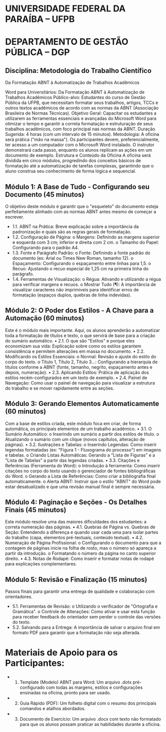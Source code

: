 # UNIVERSIDADE FEDERAL DA PARAÍBA – UFPB
# DEPARTAMENTO DE GESTÃO PÚBLICA – DGP
## Disciplina: Metodologia do Trabalho Científico

Da Formatação ABNT à Automatização de Trabalhos Acadêmicos

Word para Universitários: Da Formatação ABNT à Automatização de Trabalhos Acadêmicos
Público-alvo: Estudantes do curso de Gestão Pública da UFPB, que necessitam formatar seus trabalhos, artigos, TCCs e outros textos acadêmicos de acordo com as normas da ABNT (Associação Brasileira de Normas Técnicas).
Objetivo Geral: Capacitar os estudantes a utilizarem as ferramentas essenciais e avançadas do Microsoft Word para otimizar o tempo e garantir a correta formatação e estruturação de seus trabalhos acadêmicos, com foco principal nas normas da ABNT.
Duração Sugerida: 4 horas (com um intervalo de 15 minutos).
Metodologia: A oficina será prática ("mão na massa"). Os participantes devem, preferencialmente, ter acesso a um computador com o Microsoft Word instalado. 
O instrutor demonstrará cada passo, enquanto os alunos replicam as ações em um documento de exemplo.
Estrutura e Conteúdo da Oficina
A oficina será dividida em cinco módulos, progredindo dos conceitos básicos de formatação até a automatização de tarefas complexas, garantindo que o aluno construa seu conhecimento de forma lógica e sequencial.

## Módulo 1: A Base de Tudo - Configurando seu Documento (45 minutos)
O objetivo deste módulo é garantir que o "esqueleto" do documento esteja perfeitamente alinhado com as normas ABNT antes mesmo de começar a escrever.
- 1.1. ABNT na Prática: Breve explicação sobre a importância da padronização e quais são as regras gerais de formatação.
- 1.2. Configuração de Página:
o	Margens: Definindo as margens superior e esquerda com 3 cm; inferior e direita com 2 cm.
o	Tamanho do Papel: Configurando para o padrão A4.
- 1.3. Fonte e Parágrafo Padrão:
o	Fonte: Definindo a fonte padrão do documento (ex: Arial ou Times New Roman, tamanho 12).
o	Espaçamento: Configurando o espaçamento entre linhas para 1,5.
o	Recuo: Ajustando o recuo especial de 1,25 cm na primeira linha do parágrafo.
-	1.4. Ferramentas de Visualização:
o	Régua: Ativando e utilizando a régua para verificar margens e recuos.
o	Mostrar Tudo (¶): A importância de visualizar caracteres não imprimíveis para identificar erros de formatação (espaços duplos, quebras de linha indevidas).

## Módulo 2: O Poder dos Estilos - A Chave para a Automação (60 minutos)
Este é o módulo mais importante. Aqui, os alunos aprenderão a automatizar toda a formatação de títulos e texto, o que servirá de base para a criação do sumário automático.
•	2.1. O que são "Estilos" e porque eles economizam sua vida: Explicação sobre como os estilos garantem consistência e permitem alterações em massa no documento.
•	2.2. Modificando os Estilos Essenciais:
o	Normal: Revisão e ajuste do estilo do corpo do texto.
o	Título 1, Título 2, Título 3...: Configurando a hierarquia de títulos conforme a ABNT (fonte, tamanho, negrito, espaçamento antes e depois, numeração).
•	2.3. Aplicando Estilos: Prática de aplicação dos estilos recém-configurados em um texto de exemplo.
•	2.4. Painel de Navegação: Como usar o painel de navegação para visualizar a estrutura do trabalho e se mover rapidamente entre as seções.

## Módulo 3: Gerando Elementos Automaticamente (60 minutos)
Com a base de estilos criada, este módulo foca em criar, de forma automática, os principais elementos de um trabalho acadêmico.
•	3.1. O Sumário Automático:
o	Inserindo um sumário a partir dos estilos de título.
o	Atualizando o sumário com um clique (novos capítulos, alteração de páginas).
•	3.2. Ilustrações e Tabelas:
o	Inserindo Legendas: Como inserir legendas formatadas (ex: "Figura 1 - Fluxograma do processo") em imagens e tabelas.
o	Criando Listas Automáticas: Gerando a "Lista de Figuras" e a "Lista de Tabelas" a partir das legendas criadas.
•	3.3. Citações e Referências (Ferramenta do Word):
o	Introdução à ferramenta: Como inserir citações no corpo do texto usando o gerenciador de fontes bibliográficas do Word.
o	Gerando a Lista de Referências: Como criar a bibliografia final automaticamente.
o	Alerta ABNT: Instruir que o estilo "ABNT" do Word pode estar desatualizado e que uma revisão manual final é sempre necessária.

## Módulo 4: Paginação e Seções - Os Detalhes Finais (45 minutos)
Este módulo resolve uma das maiores dificuldades dos estudantes: a correta numeração das páginas.
•	4.1. Quebras de Página vs. Quebras de Seção: Entendendo a diferença e quando usar cada uma para isolar partes do trabalho (capa, elementos pré-textuais, conteúdo textual).
•	4.2. Numeração de Página Profissional:
o	Configurando o documento para que a contagem de páginas inicie na folha de rosto, mas o número só apareça a partir da introdução.
o	Formatando o número da página no canto superior direito.
•	4.3. Notas de Rodapé: Como inserir e formatar notas de rodapé para explicações complementares.

## Módulo 5: Revisão e Finalização (15 minutos)
Passos finais para garantir uma entrega de qualidade e colaboração com orientadores.
- 5.1. Ferramentas de Revisão:
o	Utilizando o verificador de "Ortografia e Gramática".
o	Controle de Alterações: Como ativar e usar esta função para receber feedback do orientador sem perder o controle das versões do texto.
- 5.2. Salvando para a Entrega: A importância de salvar o arquivo final em formato PDF para garantir que a formatação não seja alterada.

# Materiais de Apoio para os Participantes:
- 1.	Template (Modelo) ABNT para Word: Um arquivo .dotx pré-configurado com todas as margens, estilos e configurações ensinadas na oficina, pronto para ser usado.
- 2.	Guia Rápido (PDF): Um folheto digital com o resumo dos principais comandos e atalhos abordados.
- 3.	Documento de Exercício: Um arquivo .docx com texto não formatado para que os alunos possam praticar as habilidades durante a oficina.

